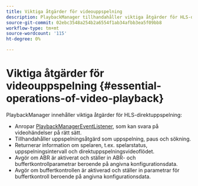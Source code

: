 ```yaml
---
title: Viktiga åtgärder för videouppspelning
description: PlaybackManager tillhandahåller viktiga åtgärder för HLS-direktuppspelning
source-git-commit: 02ebc3548a254b2a6554f1ab34afbb3ea5f09bb8
workflow-type: tm+mt
source-wordcount: '115'
ht-degree: 0%

---
```


# Viktiga åtgärder för videouppspelning {#essential-operations-of-video-playback}

PlaybackManager innehåller viktiga åtgärder för HLS-direktuppspelning:

* Anropar [PlaybackManagerEventListener](https://help.adobe.com/en_US/primetime/api/reference_implementation/android/javadoc/com/adobe/primetime/reference/manager/PlaybackManager.PlaybackManagerEventListener.html), som kan svara på videohändelser på rätt sätt.
* Tillhandahåller uppspelningsåtgärd som uppspelning, paus och sökning.
* Returnerar information om spelaren, t.ex. spelarstatus, uppspelningsintervall och direktuppspelningsvideoflödet.
* Avgör om ABR är aktiverat och ställer in ABR- och buffertkontrollparametrar beroende på angivna konfigurationsdata.
* Avgör om buffertkontrollen är aktiverad och ställer in parametrar för buffertkontroll beroende på angivna konfigurationsdata.
